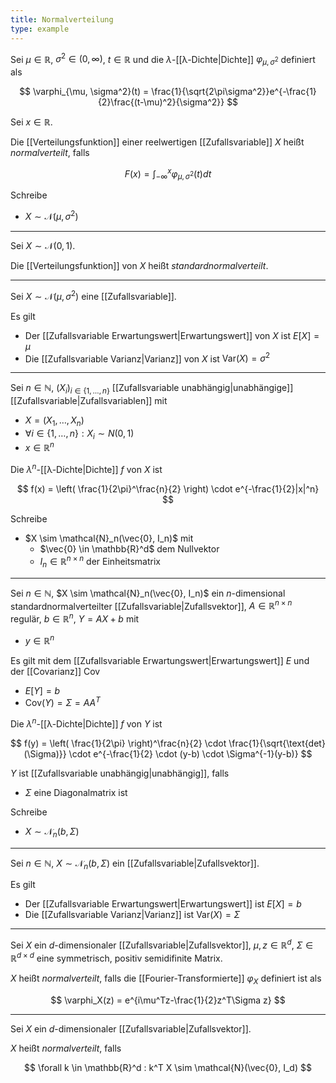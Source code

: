```yaml
---
title: Normalverteilung
type: example
---
```


Sei $\mu \in \mathbb{R}$, $\sigma^2 \in (0, \infty)$, $t \in \mathbb{R}$ und die  $\lambda$-[[λ-Dichte|Dichte]] $\varphi_{\mu, \sigma^2}$ definiert als

$$
	\varphi_{\mu, \sigma^2}(t) = \frac{1}{\sqrt{2\pi\sigma^2}}e^{-\frac{1}{2}\frac{(t-\mu)^2}{\sigma^2}}
$$

Sei $x \in \mathbb{R}$.

Die [[Verteilungsfunktion]] einer reelwertigen [[Zufallsvariable]] $X$ heißt *normalverteilt*, falls

$$
	F(x) = \int_{-\infty}^x \varphi_{\mu, \sigma^2}(t) dt
$$

Schreibe
- $X \sim \mathcal{N}(\mu, \sigma^2)$

---

Sei $X \sim \mathcal{N}(0, 1)$.

Die [[Verteilungsfunktion]] von $X$ heißt *standardnormalverteilt*.

---

Sei $X \sim \mathcal{N}(\mu, \sigma^2)$ eine [[Zufallsvariable]].

Es gilt
- Der [[Zufallsvariable Erwartungswert|Erwartungswert]] von $X$ ist $E[X] = \mu$
- Die [[Zufallsvariable Varianz|Varianz]] von $X$ ist $\text{Var}(X) = \sigma^2$

---

Sei $n \in \mathbb{N}$, $(X_i)_{i \in \{ 1, \dots, n \}}$ [[Zufallsvariable unabhängig|unabhängige]] [[Zufallsvariable|Zufallsvariablen]] mit
- $X = (X_1, \dots, X_n)$
- $\forall i \in \{ 1, \dots, n \} : X_i \sim N(0, 1)$
- $x \in \mathbb{R}^n$

Die $\lambda^n$-[[λ-Dichte|Dichte]] $f$ von $X$ ist

$$
	f(x) = \left( \frac{1}{2\pi}^\frac{n}{2} \right) \cdot e^{-\frac{1}{2}|x|^n}
$$

Schreibe
- $X \sim \mathcal{N}_n(\vec{0}, I_n)$ mit
	- $\vec{0} \in \mathbb{R}^d$ dem Nullvektor
	- $I_n \in \mathbb{R}^{n \times n}$ der Einheitsmatrix

---

Sei $n \in \mathbb{N}$, $X \sim \mathcal{N}_n(\vec{0}, I_n)$ ein $n$-dimensional standardnormalverteilter [[Zufallsvariable|Zufallsvektor]], $A \in \mathbb{R}^{n \times n}$ regulär, $b \in \mathbb{R}^n$, $Y = AX + b$ mit
- $y \in \mathbb{R}^n$

Es gilt mit dem [[Zufallsvariable Erwartungswert|Erwartungswert]] $E$ und der [[Covarianz]] Cov
- $E[Y] = b$
- $\text{Cov}(Y) = \Sigma = AA^T$

Die $\lambda^n$-[[λ-Dichte|Dichte]] $f$ von $Y$ ist

$$
	f(y) = \left( \frac{1}{2\pi} \right)^\frac{n}{2} \cdot \frac{1}{\sqrt{\text{det}(\Sigma)}} \cdot e^{-\frac{1}{2} \cdot (y-b) \cdot \Sigma^{-1}(y-b)}
$$

$Y$ ist [[Zufallsvariable unabhängig|unabhängig]], falls
- $\Sigma$ eine Diagonalmatrix ist

Schreibe
- $X \sim \mathcal{N}_n(b, \Sigma)$

---

Sei $n \in \mathbb{N}$, $X \sim \mathcal{N}_n(b, \Sigma)$ ein [[Zufallsvariable|Zufallsvektor]].

Es gilt
- Der [[Zufallsvariable Erwartungswert|Erwartungswert]] ist $E[X] = b$
- Die [[Zufallsvariable Varianz|Varianz]] ist $\text{Var}(X) = \Sigma$

---

Sei $X$ ein $d$-dimensionaler [[Zufallsvariable|Zufallsvektor]], $\mu, z \in \mathbb{R}^d$, $\Sigma \in \mathbb{R}^{d \times d}$ eine symmetrisch, positiv semidifinite Matrix.

$X$ heißt *normalverteilt*, falls die [[Fourier-Transformierte]] $\varphi_X$ definiert ist als

$$
	\varphi_X(z) = e^{i\mu^Tz-\frac{1}{2}z^T\Sigma z}
$$

---

Sei $X$ ein $d$-dimensionaler [[Zufallsvariable|Zufallsvektor]].

$X$ heißt *normalverteilt*, falls

$$
	\forall k \in \mathbb{R}^d : k^T X \sim \mathcal{N}(\vec{0}, I_d)
$$